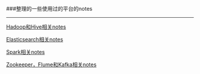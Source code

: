 ###整理的一些使用过的平台的notes


----------


[Hadoop和Hive相关notes](https://github.com/yyglider/some-platforms-op-notes/blob/master/Hadoop_hive_opGuide.md "Hadoop和Hive相关notes")

[Elasticsearch相关notes](https://github.com/yyglider/some-platforms-op-notes/blob/master/elasticsearch_opGuide.md "elasticsearch相关notes")

[Spark相关notes](https://github.com/yyglider/some-platforms-op-notes/blob/master/spark_opGuide.md "Spark相关notes")

[Zookeeper，Flume和Kafka相关notes](https://github.com/yyglider/some-platforms-op-notes/blob/master/zookeeper_flume_kafka.md "Zookeeper，Flume和Kafka相关notes")